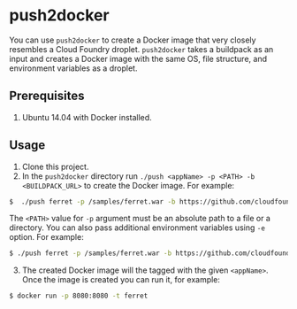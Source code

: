 # push2docker

You can use `push2docker` to create a Docker image that very closely resembles a Cloud Foundry droplet. `push2docker` takes a buildpack as an input and creates a Docker image with the same OS, file structure, and environment variables as a droplet.

## Prerequisites

1. Ubuntu 14.04 with Docker installed.

## Usage

1. Clone this project.
2. In the `push2docker` directory run `./push <appName> -p <PATH> -b <BUILDPACK_URL>` to create the Docker image. For example:

  ```bash
  $  ./push ferret -p /samples/ferret.war -b https://github.com/cloudfoundry/java-buildpack
  ```
  The `<PATH>` value for `-p` argument must be an absolute path to a file or a directory. You can also pass additional environment variables using `-e` option. For example:

  ```bash
  $ ./push ferret -p /samples/ferret.war -b https://github.com/cloudfoundry/ibm-websphere-liberty-buildpack.git -e IBM_JVM_LICENSE=XXX -e IBM_LIBERTY_LICENSE=YYY
  ```

3. The created Docker image will the tagged with the given `<appName>`. Once the image is created you can run it, for example:

  ```bash
  $ docker run -p 8080:8080 -t ferret
  ```

